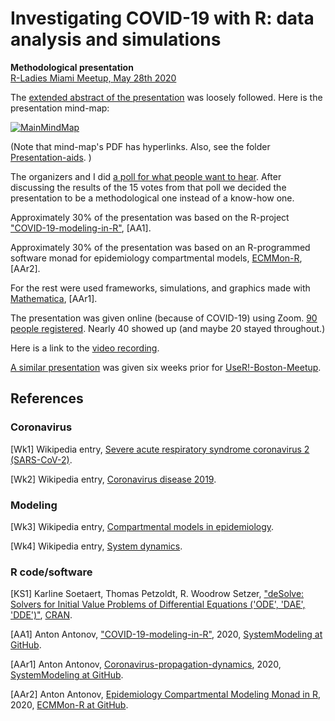 # Investigating COVID-19 with R: data analysis and simulations 
**Methodological presentation**   
[R-Ladies Miami Meetup, May 28th 2020](https://www.meetup.com/rladies-miami/events/270611412/)   

The 
[extended abstract of the presentation](https://github.com/antononcube/SystemModeling/blob/master/Presentations/R-Ladies-Miami-Meetup-May-2020/ExtendedAbstract.md)
was loosely followed. 
Here is the presentation mind-map:

[![MainMindMap](https://raw.githubusercontent.com/antononcube/SystemModeling/master/Presentations/R-Ladies-Miami-Meetup-May-2020/Presentaion-aids/Investigating-COVID-19-with-R-mind-map.png)](https://raw.githubusercontent.com/antononcube/SystemModeling/master/Presentations/R-Ladies-Miami-Meetup-May-2020/Presentaion-aids/Investigating-COVID-19-with-R-mind-map.pdf)

(Note that mind-map's PDF has hyperlinks. Also, see the folder 
[Presentation-aids](https://github.com/antononcube/SystemModeling/tree/master/Presentations/R-Ladies-Miami-Meetup-May-2020/Presentaion-aids).
)

The organizers and I did 
[a poll for what people want to hear](https://raw.githubusercontent.com/antononcube/SystemModeling/master/Presentations/R-Ladies-Miami-Meetup-May-2020/Presentaion-aids/R-Ladies-Meetup-2020-05-28-poll.png).
After discussing the results of the 15 votes from that poll we decided the presentation to be a methodological one 
instead of a know-how one.

Approximately 30% of the presentation was based on the R-project 
["COVID-19-modeling-in-R"](https://github.com/antononcube/SystemModeling/tree/master/Projects/Coronavirus-propagation-dynamics/R/COVID-19-modeling-in-R),
\[AA1\].

Approximately 30% of the presentation was based on an R-programmed software monad for epidemiology compartmental models,
[ECMMon-R](https://github.com/antononcube/ECMMon-R), 
\[AAr2\].

For the rest were used frameworks, simulations, and graphics made with
[Mathematica](https://www.wolfram.com/mathematica), 
\[AAr1\].

The presentation was given online (because of COVID-19) using Zoom. 
[90 people registered](https://www.meetup.com/rladies-miami/events/270611412/).
Nearly 40 showed up (and maybe 20 stayed throughout.) 

Here is a link to the [video recording](https://www.youtube.com/watch?v=V5GSIEuq2NI).

[A similar presentation](https://github.com/antononcube/SystemModeling/tree/master/Presentations/UseR!-Meetup-Boston-2020)
was given six weeks prior for [UseR!-Boston-Meetup](https://www.meetup.com/Boston-useR/events/269304135/).

## References

### Coronavirus 

\[Wk1\] Wikipedia entry, 
[Severe acute respiratory syndrome coronavirus 2 (SARS-CoV-2)](https://en.wikipedia.org/wiki/Severe_acute_respiratory_syndrome_coronavirus_2).

\[Wk2\] Wikipedia entry,
[Coronavirus disease 2019](https://en.wikipedia.org/wiki/Coronavirus_disease_2019).

### Modeling

\[Wk3\] Wikipedia entry,
[Compartmental models in epidemiology](https://en.wikipedia.org/wiki/Compartmental_models_in_epidemiology).

\[Wk4\] Wikipedia entry,
[System dynamics](https://en.wikipedia.org/wiki/System_dynamics).

### R code/software

\[KS1\] Karline Soetaert, Thomas Petzoldt, R. Woodrow Setzer,
["deSolve: Solvers for Initial Value Problems of Differential Equations ('ODE', 'DAE', 'DDE')"](https://cran.r-project.org/web/packages/deSolve/index.html),
[CRAN](https://cran.r-project.org). 

\[AA1\] Anton Antonov, 
["COVID-19-modeling-in-R"](https://github.com/antononcube/SystemModeling/tree/master/Projects/Coronavirus-propagation-dynamics/R/COVID-19-modeling-in-R), 
2020,
[SystemModeling at GitHub](https://github.com/antononcube/SystemModeling). 
 
\[AAr1\] Anton Antonov, 
[Coronavirus-propagation-dynamics](../../Projects/Coronavirus-propagation-dynamics), 
2020,
[SystemModeling at GitHub](https://github.com/antononcube/SystemModeling).
 
\[AAr2\] Anton Antonov, 
[Epidemiology Compartmental Modeling Monad in R](https://github.com/antononcube/ECMMon-R), 
2020,
[ECMMon-R at GitHub](https://github.com/antononcube/ECMMon-R). 

